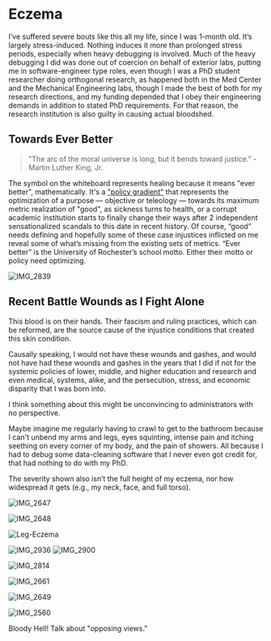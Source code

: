 # Eczema

I’ve suffered severe bouts like this all my life, since I was 1-month old. It’s largely stress-induced. Nothing induces it more than prolonged stress periods, especially when heavy debugging is involved. Much of the heavy debugging I did was done out of coercion on behalf of exterior labs, putting me in software-engineer type roles, even though I was a PhD student researcher doing orthogonal research, as happened both in the Med Center and the Mechanical Engineering labs, though I made the best of both for my research directions, and my funding depended that I obey their engineering demands in addition to stated PhD requirements. For that reason, the research institution is also guilty in causing actual bloodshed.

## Towards Ever Better

> "The arc of the moral universe is long, but it bends toward justice.” - Martin Luther King, Jr.

The symbol on the whiteboard represents healing because it means "ever better", mathematically. It's a ["policy gradient"](http://www.scholarpedia.org/article/Policy_gradient_methods) that represents the optimization of a purpose — objective or teleology — towards its maximum metric realization of "good", as sickness turns to health, or a corrupt academic institution starts to finally change their ways after 2 independent sensationalized scandals to this date in recent history. Of course, “good” needs defining and hopefully some of these case injustices inflicted on me reveal some of what’s missing from the existing sets of metrics. “Ever better” is the University of Rochester’s school motto. Either their motto or policy need optimizing.

![IMG_2839](https://github.com/slerman12/BrokenWisdoms/assets/9126603/167a5106-17a8-4c09-a3aa-1b40604c453c)

## Recent Battle Wounds as I Fight Alone

This blood is on their hands. Their fascism and ruling practices, which can be reformed, are the source cause of the injustice conditions that created this skin condition.

Causally speaking, I would not have these wounds and gashes, and would not have had these wounds and gashes in the years that I did if not for the systemic policies of lower, middle, and higher education and research and even medical, systems, alike, and the persecution, stress, and economic disparity that I was born into.

I think something about this might be unconvincing to administrators with no perspective.

Maybe imagine me regularly having to crawl to get to the bathroom because I can't unbend my arms and legs, eyes squinting, intense pain and itching seething on every corner of my body, and the pain of showers. All because I had to debug some data-cleaning software that I never even got credit for, that had nothing to do with my PhD.

The severity shown also isn’t the full height of my eczema, nor how widespread it gets (e.g., my neck, face, and full torso).

![IMG_2647](https://github.com/slerman12/BrokenWisdoms/assets/9126603/a5626beb-b0fd-4862-ae9f-0b03be56e79f)

![IMG_2648](https://github.com/slerman12/BrokenWisdoms/assets/9126603/1112f270-57d2-434d-b4bb-9ed3bf1e9520)

![Leg-Eczema](https://github.com/animal-tree/BrokenWisdoms/assets/142250284/74015537-382e-4686-b751-eaedb1859d52)

![IMG_2936](https://github.com/slerman12/BrokenWisdoms/assets/9126603/4f7d1c54-e4d4-40ae-a5ba-038d4732bd95)
![IMG_2900](https://github.com/slerman12/BrokenWisdoms/assets/9126603/6fd4c34e-6b17-45ea-9495-afad5e294907)



![IMG_2814](https://github.com/slerman12/BrokenWisdoms/assets/9126603/10d4bd20-f275-49ec-8950-d02e98c296a2)


![IMG_2661](https://github.com/animal-tree/BrokenWisdoms/assets/142250284/8580ed2a-260a-40be-804b-446230fab5ab)

![IMG_2649](https://github.com/slerman12/BrokenWisdoms/assets/9126603/40fdd37e-76e2-4087-823c-35cacd911f69)

![IMG_2560](https://github.com/slerman12/BrokenWisdoms/assets/9126603/adebf6c9-20a4-4895-be8f-088ff61a60c1)

Bloody Hell! Talk about "opposing views." 

